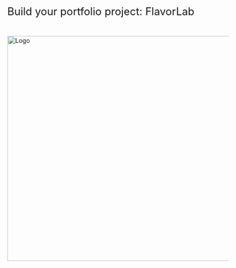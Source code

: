 <p style="font-size: 24px;" >Build your portfolio project: FlavorLab</p><br />
<img src="https://storage.googleapis.com/openscreenshot/v%2Fz%2FC/jHArj8Czv.png" alt="Logo" width="512" height="512"><br />
